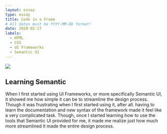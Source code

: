 ```yaml
---
layout: essay
type: essay
title: Code in a Frame
# All dates must be YYYY-MM-DD format!
date: 2020-02-27
labels:
  - HTML
  - CSS
  - UI Frameworks
  - Semantic UI
---
```


<img class="ui image" src="../images/SemanticUI.png">

## Learning Semantic

When I first started using UI Frameworks, or more specifically Semantic UI, it showed me how simple it can be to streamline the design process. Though it was frustrating when I first started using it, after all. having to learn the documentation and new syntax of the framework made it feel like a very complicated task. Though, once I started learning how to use the tools that Semantic UI provided for me, it made me realize just how much more streamlined it made the entire design process. 
